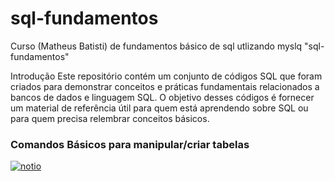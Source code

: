 # sql-fundamentos
Curso (Matheus Batisti) de fundamentos básico de sql utlizando myslq 
"sql-fundamentos"

Introdução
Este repositório contém um conjunto de códigos SQL que foram criados para demonstrar conceitos e práticas fundamentais relacionados a bancos de dados e linguagem SQL. O objetivo desses códigos é fornecer um material de referência útil para quem está aprendendo sobre SQL ou para quem precisa relembrar conceitos básicos.
<h3>Comandos Básicos para manipular/criar tabelas </h3>
<a href="https://ibb.co/5YSPtyP"><img src="https://i.ibb.co/xmBNP0N/notio.png" alt="notio" border="0"></a>
